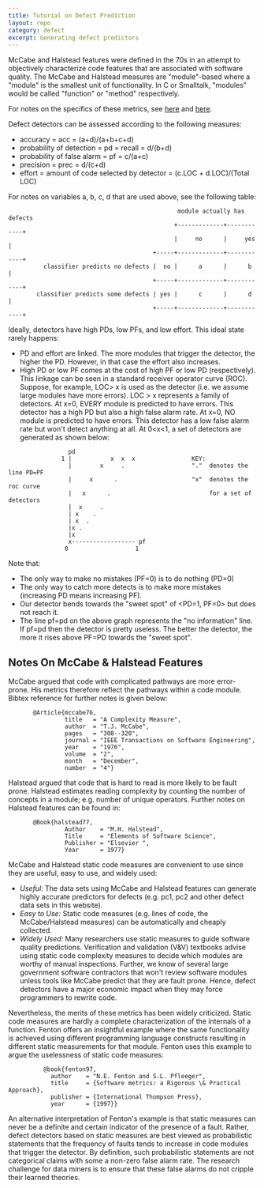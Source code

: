 ```yaml
---
title: Tutorial on Defect Prediction
layout: repo
category: defect
excerpt: Generating defect predictors
---
```



McCabe and Halstead features were defined in the 70s in an attempt to
objectively characterize code features that are associated with software
quality. The McCabe and Halstead measures are "module"-based where a
"module" is the smallest unit of functionality. In C or Smalltalk,
"modules" would be called "function" or "method" respectively.

For notes on the specifics of these metrics, see [here](ck/tut.html)
and [here](mccabehalstead/tut.html).

Defect detectors can be assessed according to the following measures:

+ accuracy = acc = (a+d)/(a+b+c+d)
+ probability of detection = pd = recall = d/(b+d)
+ probability of false alarm = pf = c/(a+c)
+ precision = prec = d/(c+d)
+ effort = amount of code selected by detector
  = (c.LOC + d.LOC)/(Total LOC)

For notes on variables a, b, c, d that are used above, see the following table:

```
                                                module actually has defects
                                               +-------------+------------+
                                               |     no      |     yes    |
                                         +-----+-------------+------------+
          classifier predicts no defects |  no |      a      |      b     |
                                         +-----+-------------+------------+
        classifier predicts some defects | yes |      c      |      d     |
                                         +-----+-------------+------------+
```

Ideally, detectors have high PDs, low PFs, and low effort. This ideal state rarely happens:

+ PD and effort are linked. The more modules that trigger the detector, the higher the PD. However, in that case the effort also increases.
+ High PD or low PF comes at the cost of high PF or low PD (respectively). This linkage can be seen in a standard receiver operator curve (ROC). Suppose, for example, LOC> x is used as the detector (i.e. we assume large modules have more errors). LOC > x represents a family of detectors. At x=0, EVERY module is predicted to have errors. This detector has a high PD but also a high false alarm rate. At x=0, NO module is predicted to have errors. This detector has a low false alarm rate but won't detect anything at all. At 0<x<1, a set of detectors are generated as shown below:

```
                 pd
               1 |           x  x  x                KEY:
                 |        x     .                   "."  denotes the line PD=PF
                 |     x      .                     "x"  denotes the roc curve 
                 |   x      .                            for a set of detectors
                 |  x     .
                 | x    . 
                 | x  .
                 |x .
                 |x
                 x------------------ pf    
                0                   1
```

Note that:

+ The only way to make no mistakes (PF=0) is to do nothing (PD=0)
+ The only way to catch more detects is to make more mistakes (increasing PD means increasing PF).
+ Our detector bends towards the "sweet spot" of <PD=1, PF=0> but does not reach it.
+ The line pf=pd on the above graph represents the "no information" line. If pf=pd then the detector is pretty useless. The better the detector, the more it rises above PF=PD towards the "sweet spot".

## Notes On McCabe & Halstead Features

McCabe argued that code with complicated pathways are more error-prone. His metrics therefore reflect the pathways within a code module. Bibtex reference for further notes is given below:

```
       @Article{mccabe76,
                title   = "A Complexity Measure",
                author  = "T.J. McCabe",
                pages   = "308--320",
                journal = "IEEE Transactions on Software Engineering",
                year    = "1976",
                volume  = "2",
                month   = "December",
                number  = "4"}
```

Halstead argued that code that is hard to read is more likely to be fault prone. Halstead estimates reading complexity by counting the number of concepts in a module; e.g. number of unique operators. Further notes on Halstead features can be found in:

```
       @Book{halstead77,
                Author    = "M.H. Halstead",
                Title     = "Elements of Software Science",
                Publisher = "Elsevier ",
                Year      = 1977}
```

McCabe and Halstead static code measures are convenient to use since they are useful, easy to use, and widely used:

+ _Useful:_ The data sets using McCabe and Halstead features can generate highly accurate predictors for defects (e.g. pc1, pc2 and other defect data sets in this website).
+ _Easy to Use:_ Static code measures (e.g. lines of code, the McCabe/Halstead measures) can be automatically and cheaply collected.
+ _Widely Used:_ Many researchers use static measures to guide software quality predictions. Verification and validation (V\&V) textbooks advise using static code complexity measures to decide which modules are worthy of manual inspections. Further, we know of several large government software contractors that won't review software modules unless tools like McCabe predict that they are fault prone. Hence, defect detectors have a major economic impact when they may force programmers to rewrite code.

Nevertheless, the merits of these metrics has been widely criticized. Static code measures are hardly a complete characterization of the internals of a function. Fenton offers an insightful example where the same functionality is achieved using different programming language constructs resulting in different static measurements for that module. Fenton uses this example to argue the uselessness of static code measures:

```
          @book{fenton97,
            author    = "N.E. Fenton and S.L. Pfleeger",
            title     = {Software metrics: a Rigorous \& Practical Approach},
            publisher = {International Thompson Press},
            year      = {1997}}
```
An alternative interpretation of Fenton's example is that static measures can never be a definite and certain indicator of the presence of a fault. Rather, defect detectors based on static measures are best viewed as probabilistic statements that the frequency of faults tends to increase in code modules that trigger the detector. By definition, such probabilistic statements are not categorical claims with some a non-zero false alarm rate. The research challenge for data miners is to ensure that these false alarms do not cripple their learned theories.
